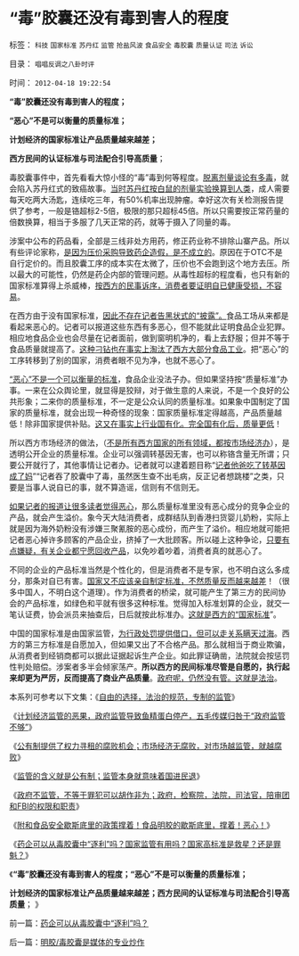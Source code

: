 # “毒”胶囊还没有毒到害人的程度

标签： `科技` `国家标准` `苏丹红` `监管` `抢盐风波` `食品安全` `毒胶囊` `质量认证` `司法` `诉讼` 

目录： `唱唱反调之八卦时评`

时间： `2012-04-18 19:22:54`

**“毒”胶囊还没有毒到害人的程度；**

**“恶心”不是可以衡量的质量标准；**

**计划经济的国家标准让产品质量越来越差；**

**西方民间的认证标准与司法配合引导高质量**；

毒胶囊事件中，首先看看大惊小怪的“毒”毒到何等程度。[脱离剂量谈论有多毒](../../../2011/3/30/危机消失在媒体最闹腾时；空袭渐渐无力.md)，就会陷入苏丹红式的致癌故事。[当时苏丹红按白鼠的剂量实验换算到人类](../../../2008/9/17/中国产品质量管理标准体系应全盘西化.md)，成人需要每天吃两大汤匙，连续吃三年，有50%机率出现肿瘤。幸好这次有关检测报告提供了参考，一般是铬超标2-5倍，极限的那只超标45倍。所以只需要按正常药量的倍数换算，相当于多服了几天正常的药，就等于摄入了同量的毒。

涉案中公布的药品看，全部是三线非处方用药，修正药业称不排除山寨产品。所以有些评论家称，[是因为压价采购导致药企造假，是不成立的](../../../2011/6/17/逐利的资本保证了物美价廉高安全性.md)。原因在于OTC不是自行定价的。而且胶囊工序的成本实在太微了，压价也不会跑到这个地方去压。所以最大的可能性，仍然是药企内部的管理问题。从毒性超标的程度看，也只有新的国家标准算得上杀威棒，[按西方的民事诉序，消费者要证明自已健康受损，不容易](../../../2012/4/6/政府，检察院，法院，司法官，陪审团和FBI的权限和职责.md)。

在西方由于没有国家标准，[因此不存在记者告黑状式的“披露”。](../../../2012/4/10/附和食品安全歇斯底里的民粹，撑着！恶心！.md)食品工场从来都是看起来恶心的。记者可以报道这些东西有多恶心，但不能就此证明食品企业犯罪。相应地食品企业也会尽量在记者面前，做到窗明机净的，看上去舒服；但并不等于食品质量就提高了。[这种刁钻也在事实上淘汰了西方大部分食品工业](../../../2011/6/12/工业化初期普遍地歇斯底里食品安全.md)。把“恶心”的工序转移到了别的国家，消费者眼不见为净，也就不恶心了。

[“恶心”不是一个可以衡量的标准](../../../2011/6/10/汤姆叔叔竭斯底里的小屋和丛林.md)，食品企业没法子办。但如果坚持按“质量标准”办事。一来在公众舆论里，就显得是狡辩，对于做生意的人来说，不是一个良好的公共形象；二来你的质量标准，不一定是公众认同的质量标准。如果象中国制定了国家的质量标准，就会出现一种奇怪的现象：国家质量标准定得越高，产品质量越低！除非国家提供补贴。[这又在事实上行业国有化。完全国有化后，质量更低](../../../2011/6/18/食品安全无端恐慌是社会最大危机.md)！

所以西方市场经济的做法，（[不是所有西方国家的所有领域，都按市场经济办](../../../2011/6/10/极度恐慌!水，空气，可口可乐……有毒？.md)），是透明公开企业的质量标准。企业可以强调转基因无害，也可以称铬含量无所谓；只要公开就行了，其他事情让记者办。记者就可以逮着题目称“[记者他爸吃了转基因成了妈](../../../2010/5/28/不要强迫转基因消费者是或否选择.md)”“记者吞了胶囊中了毒，虽然医生查不出毛病，反正记者想跳楼”之类，只要是当事人说自已的事，就不算造谣，信则有不信则无。

[如果记者的报道让很多读者觉得恶心](%E5%A6%82%E6%9E%9C%E7%99%BD%E5%A5%B4%E8%BF%9D%E7%BA%A6%E9%80%83%E8%B7%91%EF%BC%8C%E7%9B%B8%E5%BD%93%E4%BA%8E%E4%BB%8A%E5%A4%A9%E2%80%9C%E6%81%B6%E6%84%8F%E8%BF%9D%E7%BA%A6%EF%BC%8C%E5%81%B7%E9%80%83%E5%80%BA%E5%8A%A1%E2%80%9D%EF%BC%8C%E5%9C%B0%E6%96%B9%E6%B2%BB%E5%AE%89%E5%BD%93%E5%B1%80%E6%94%B6%E4%BA%86%E4%BA%BA%E5%AE%B6%E7%9A%84%E7%A8%8E%EF%BC%8C%E5%B0%B1%E6%9C%89%E4%B9%89%E5%8A%A1%E6%9B%BF%E5%80%BA%E4%B8%BB%E8%BF%BD%E6%8A%93%E4%BA%BA%E7%8A%AF%E3%80%82)，那么质量标准里没有恶心成分的竞争企业的产品，就会产生溢价。象今天大陆消费者，成群结队到香港扫货婴儿奶粉，实际上就是因为海外奶粉没有涉嫌三聚氰胺的恶心成份，而产生了溢价。相应地就可能把记者恶心掉许多顾客的产品企业，挤掉了一大批顾客。所以碰上这种争论，[只要有点嫌疑，有关企业都宁愿回收产品](../../../2012/3/7/监管的含义就是公有制；监管本身就意味着国进民退.md)，以免吵着吵着，消费者真的就恶心了。

不同的企业的产品标准当然是个性化的，但是消费者不是专家，也不明白这么多成分，那条对自已有害。[国家又不应该亲自制定标准，不然质量反而越来越差](../../../2008/9/16/三鹿事件中看中国泛滥的标准.md)！（很多中国人，不明白这个道理）。作为消费者的桥梁，就可能产生了第三方的民间协会的产品标准，如绿色和平就有很多这种标准。觉得加入标准划算的企业，就交一笔认证费，协会派员来抽查后，日后就按此标准办。[这就是西方的“国家标准](../../../2011/6/14/市场经济民间认证比政府权威更可靠.md)”。

中国的国家标准是由国家监管，[为行政处罚提供借口，但可以走关系瞒天过海](../../../2011/6/28/广州乳业有良心的奸商.md)。西方的第三方标准是自愿加入，但如果又出了不合格产品。那么就相当于商业欺骗，从消费者到经销商都可以据此证据起诉生产企业。如此罪证确凿，法院就会按惩罚性判处赔偿。涉案者多半会倾家荡产。**所以西方的民间标准尽管是自愿的，执行起来却更为严厉，反而提高了商业产品质量**。[政府呢，仍然没有管。这就是法治](../../../2011/6/21/国民性本善，监管欲望就是邪恶.md)。

本系列可参考以下文集：《[自由的选择，法治的规范，专制的监管](../../../2011/7/16/自由的选择，法治的规范，专制的监管.md)》

《[计划经济监管的恶果，政府监管导致鱼精蛋白停产，五毛传媒归咎于“政府监管不够”](../../../2011/9/19/鱼精蛋白，监管的恶果,用万能的监管“纠正”.md)》

《[公有制提供了权力寻租的腐败机会；市场经济无腐败，对市场越监管，就越腐败](../../../2011/10/9/300-年率的高利贷小意思！300-的利润小意思！.md)》

《[监管的含义就是公有制；监管本身就意味着国进民退](../../../2012/3/7/监管的含义就是公有制；监管本身就意味着国进民退.md)》

《[政府不监管，不等于罪犯可以胡作非为；政府，检察院，法院，司法官，陪审团和FBI的权限和职责](../../../2012/4/6/政府，检察院，法院，司法官，陪审团和FBI的权限和职责.md)》

《[附和食品安全歇斯底里的政策撑着！食品明胶的歇斯底里，撑着！恶心！](../../../2012/4/10/附和食品安全歇斯底里的民粹，撑着！恶心！.md)》

《[药企可以从毒胶囊中“逐利”吗？国家监管有用吗？国家高标准是救星？还是罪魁？](../../../2012/4/18/药企可以从毒胶囊中“逐利”吗？.md)》

《**“毒”胶囊还没有毒到害人的程度；“恶心”不是可以衡量的质量标准；**

**计划经济的国家标准让产品质量越来越差；西方民间的认证标准与司法配合引导高质量**； 》



前一篇：[药企可以从毒胶囊中“逐利”吗？](../../../2012/4/18/药企可以从毒胶囊中“逐利”吗？.md)

后一篇：[明胶/毒胶囊是媒体的专业炒作](../../../2012/4/18/明胶／毒胶囊是媒体的专业炒作.md)